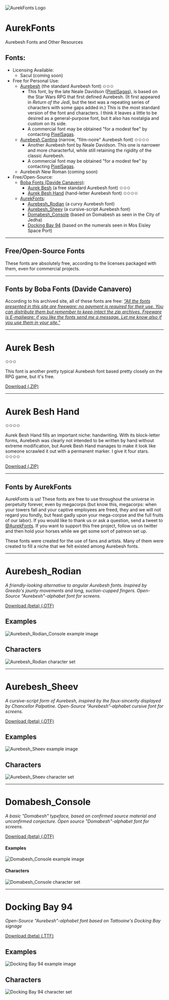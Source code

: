 ![AurekFonts Logo](https://avatars0.githubusercontent.com/u/62573193?s=200&v=4 "AurekFonts Logo")
# AurekFonts
Aurebesh Fonts and Other Resources

## Fonts:
- Licensing Available:
  - Sacul (coming soon)
- Free for Personal Use:
  - [Aurebesh](https://www.dafont.com/aurebesh.font) (the standard Aurebesh font) ✩✩✩
    - This font, by the late Neale Davidson ([PixelSagas](pixelsagas.com)), is based on the Star Wars RPG that first defined Aurebesh. (It first appeared in _Return of the Jedi_, but the text was a repeating series of characters with some gaps added in.) This is the most standard version of the font and characters. I think it leaves a little to be desired as a general-purpose font, but it also has nostalgia and custom on its side.
    - A commercial font may be obtained "for a modest fee" by contacting [PixelSagas](http://www.pixelsagas.com/?page_id=3933).
  - [Aurebesh Cantina](https://www.dafont.com/aurebesh-cantina.font) (narrow, "film-noire" Aurebesh font) ✩✩✩✩
    - Another Aurebesh font by Neale Davidson. This one is narrower and more characterful, while still retaining the rigidity of the classic Aurebesh.
    - A commercial font may be obtained "for a modest fee" by contacting [PixelSagas](http://www.pixelsagas.com/?page_id=3933).
  - Aurebesh New Roman (coming soon)
- Free/Open-Source:
  - [Boba Fonts (Davide Canavero)](https://aurekfonts.github.io/#fonts-by-boba-fonts-davide-canavero):
    - [Aurek Besh](https://aurekfonts.github.io/#aurek-besh) (a free standard Aurebesh font)  ✩✩✩
    - [Aurek Besh Hand](https://aurekfonts.github.io/#aurek-besh-hand) (hand-letter Aurebesh font) ✩✩✩✩
  - [AurekFonts](https://aurekfonts.github.io/#fonts-by-aurekfonts):
    - [Aurebesh_Rodian](https://aurekfonts.github.io/#aurebesh_rodian) (a curvy Aurebesh font)
    - [Aurebesh_Sheev](https://aurekfonts.github.io/#aurebesh_sheev) (a cursive-script Aurebesh font)
    - [Domabesh_Console](https://aurekfonts.github.io/#domabesh_console) (based on Domabesh as seen in the City of Jedha)
    - [Docking Bay 94](https://aurekfonts.github.io/#docking-bay-94) (based on the numerals seen in Mos Eisley Space Port)



----------

## Free/Open-Source Fonts

These fonts are absolutely free, according to the licenses packaged with them, even for commercial projects.

----------

## Fonts by Boba Fonts (Davide Canavero)
According to his archived site, all of these fonts are free: _["All the fonts presented in this site are freeware: no payment is required for their use. You can distribute them but remember to keep intact the zip archives. Freeware is E-mailware: if you like the fonts send me a message. Let me know also if you use them in your site."](https://web.archive.org/web/20010719193340/http://www.swfans.net/multimedia/bobafonts/about.shtml)_

----------
# Aurek Besh
✩✩✩

This font is another pretty typical Aurebesh font based pretty closely on the RPG game, but it's free.

[Download (.ZIP)](https://github.com/AurekFonts/AurekFonts.github.io/raw/master/boba-fonts_aurek-besh.zip)

----------

# Aurek Besh Hand
✩✩✩✩

Aurek Besh Hand fills an important niche: handwriting. With its block-letter forms, Aurebesh was clearly not intended to be written by hand without extreme modification, but Aurek Besh Hand manages to make it look like someone scrawled it out with a permanent marker. I give it four stars. ✩✩✩✩

[Download (.ZIP)](https://github.com/AurekFonts/AurekFonts.github.io/raw/master/boba-fonts_aurek-besh-hand.zip)

----------

## Fonts by AurekFonts

AurekFonts is us! These fonts are free to use throughout the universe in perpetuity forever, even by megacorps (but know this, megacorps: when your towers fall and your captive employees are freed, they and we will not regard you fondly, but feast gadly upon your mega-corpse and the full fruits of our labor). If you would like to thank us or ask a question, send a tweet to [@AurekFonts](https://twitter.com/AurekFonts). If you want to support this free project, follow us on twitter and then hold your horses while we get some sort of patreon set up.

These fonts were created for the use of fans and artists. Many of them were created to fill a niche that we felt existed among Aurebesh fonts.

----------
# Aurebesh_Rodian
_A friendly-looking alternative to angular Aurebesh fonts. Inspired by Greedo's jaunty movements and long, suction-cupped fingers. Open-Source "Aurebesh"-alphabet font for screens._

[Download (beta) (.OTF)](https://github.com/AurekFonts/Aurebesh_Rodian/raw/master/Aurebesh_Rodian_beta.otf)

## Examples
![Aurebesh_Rodian_Console example image](https://github.com/AurekFonts/Aurebesh_Rodian/blob/master/Aurebesh%20Rodian%20example.png?raw=true "Example: Needo Kableedo's")
## Characters
![Aurebesh_Rodian character set](https://github.com/AurekFonts/Aurebesh_Rodian/blob/master/Aurebesh_Rodian-charset.png?raw=true "Aurebesh_Rodian character set")


----------
# Aurebesh_Sheev
_A cursive-script form of Aurebesh, inspired by the faux-sincerity displayed by Chancellor Palpatine. Open-Source “Aurebesh”-alphabet cursive font for screens._

[Download (beta) (.OTF)](https://github.com/AurekFonts/Aurebesh_Sheev/raw/master/Aurebesh_Sheev_beta.otf)

## Examples
![Aurebesh_Sheev example image](https://github.com/AurekFonts/Aurebesh_Sheev/blob/master/Aurebesh_Sheev_beta-example.png?raw=true "Example: Order 66")
## Characters
![Aurebesh_Sheev character set](https://github.com/AurekFonts/Aurebesh_Sheev/blob/master/Aurebesh_Sheev_beta-charset.png?raw=true "Aurebesh_Sheev_beta character set")


----------
# Domabesh_Console
_A basic "Domabesh" typeface, based on confirmed source material and unconfirmed conjecture. Open source "Domabesh"-alphabet font for screens._

[Download (beta) (.OTF)](https://github.com/AurekFonts/Domabesh_Console/raw/master/Domabesh_Console_beta.otf)

#### Examples
![Domabesh_Console example image](https://github.com/AurekFonts/Domabesh_Console/blob/master/IAmOne.png?raw=true "Example: 'I am one with the Force; the Force is with me.'")
#### Characters
![Domabesh_Console character set](https://github.com/AurekFonts/Domabesh_Console/blob/master/Domabesh_Console-CharacterSet-y.png?raw=true)


----------
# Docking Bay 94
_Open-Source "Aurebesh"-alphabet font based on Tattooine's Docking Bay signage_

[Download (beta) (.TTF)](https://github.com/AurekFonts/DockingBay94/raw/master/docking-bay-94.ttf)

## Examples
![Docking Bay 94 example image]( https://github.com/AurekFonts/DockingBay94/blob/master/docking-bay-94-font-example-69.png?raw=true "Example: Nice.")
## Characters
![Docking Bay 94 character set](https://github.com/AurekFonts/DockingBay94/blob/master/docking-bay-94-charset.png?raw=true "Docking Bay 94_beta character set")

